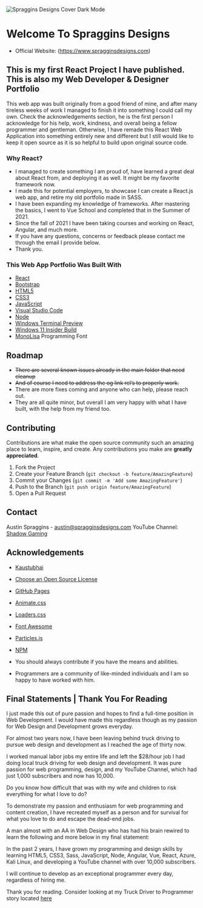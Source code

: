 <!-- PROJECT LOGO -->
![Spraggins Designs Cover Dark Mode](https://github.com/spragginsdesigns/reactportfolio/blob/d47cfba4d7e7e6ac17ddc1cbd3bb7ab0d3be18f5/other/Spraggins%20Designs%20Cover%20Dark%20Mode.jpg)

# Welcome To Spraggins Designs

* Official Website: (https://www.spragginsdesigns.com)

## This is my first React Project I have published. This is also my Web Developer & Designer Portfolio

<!-- Overview Of Project -->

This web app was built originally from a good friend of mine, and after many tireless weeks of work I managed to finish it into something I could call my own. 
Check the acknowledgements section, he is the first person I acknowledge for his help, work, kindness, and overall being a fellow programmer and gentleman. Otherwise, I have remade this React Web Application into something entirely new and different but I still would like to keep it open source as it is so helpful to build upon original source code. 

### Why React?
* I managed to create something I am proud of, have learned a great deal about React from, and deploying it as well. It might be my favorite framework now. 
* I made this for potential employers, to showcase I can create a React.js web app, and retire my old portfolio made in SASS.
* I have been expanding my knowledge of frameworks. After mastering the basics, I went to Vue School and completed that in the Summer of 2021.
* Since the fall of 2021 I have been taking courses and working on React, Angular, and much more.
* If you have any questions, concerns or feedback please contact me through the email I provide below. 
* Thank you. 

### This Web App Portfolio Was Built With
* [React](https://reactjs.org)
* [Bootstrap](https://getbootstrap.com)
* [HTML5](https://www.w3schools.com/html/)
* [CSS3](https://www.w3schools.com/css/default.asp)
* [JavaScript](https://www.javascript.com/)
* [Visual Studio Code](https://code.visualstudio.com/)
* [Node](https://nodejs.org/en/)
* [Windows Terminal Preview](https://devblogs.microsoft.com/commandline/windows-terminal-preview-1-9-release/)
* [Windows 11 Insider Build](https://insider.windows.com/en-us/)
* [MonoLisa](https://www.monolisa.dev/) Programming Font

<!-- ROADMAP -->
## Roadmap

* ~~There are several known issues already in the main folder that need cleanup~~
* ~~And of course I need to address the og link rel’s to properly work.~~ 
* There are more fixes coming and anyone who can help, please reach out. 
* They are all quite minor, but overall I am very happy with what I have built, with the help from my friend too. 

<!-- CONTRIBUTING -->
## Contributing

Contributions are what make the open source community such an amazing place to learn, inspire, and create. 
Any contributions you make are **greatly appreciated**.

1. Fork the Project
2. Create your Feature Branch (`git checkout -b feature/AmazingFeature`)
3. Commit your Changes (`git commit -m 'Add some AmazingFeature'`)
4. Push to the Branch (`git push origin feature/AmazingFeature`)
5. Open a Pull Request

<!-- CONTACT -->
## Contact
Austin Spraggins - <austin@spragginsdesigns.com>
YouTube Channel: [Shadow Gaming](https://www.youtube.com/c/shadowgaming99)

<!-- ACKNOWLEDGEMENTS -->
## Acknowledgements
* [Kaustubhai](https://github.com/kaustubhai)

* [Choose an Open Source License](https://choosealicense.com)

* [GitHub Pages](https://pages.github.com)

* [Animate.css](https://daneden.github.io/animate.css)

* [Loaders.css](https://connoratherton.com/loaders)

* [Font Awesome](https://fontawesome.com)

* [Particles.js](https://vincentgarreau.com/particles.js/)

* [NPM](https://www.npmjs.com/)

* You should always contribute if you have the means and abilities. 

* Programmers are a community of like-minded individuals and I am so happy to have worked with him.  

## Final Statements | Thank You For Reading

I just made this out of pure passion and hopes to find a full-time position in Web Development. I would have made this regardless though as my passion for Web Design and Development grows everyday. 

For almost two years now, I have been leaving behind truck driving to pursue web design and development as I reached the age of thirty now.

I worked manual labor jobs my entire life and left the $28/hour job I had doing local truck driving for web design and development. It was pure passion for web programming, design, and my YouTube Channel, which had just 1,000 subscribers and now has 10,000. 

Do you know how difficult that was with my wife and children to risk everything for what I love to do? 

To demonstrate my passion and enthusiasm for web programming and content creation, I have recreated myself as a person and for survival for what you love to do and escape the dead-end jobs. 

A man almost with an AA in Web Design who has had his brain rewired to learn the following and more below in my final statement:

In the past 2 years, I have grown my programming and design skills by learning HTML5, CSS3, Sass, JavaScript, Node, Angular, Vue, React, Azure, Kali Linux, and developing a YouTube channel with over 10,000 subscribers. 

I will continue to develop as an exceptional programmer every day, regardless of hiring me.  

Thank you for reading. Consider looking at my Truck Driver to Programmer story located [here](https://docs.google.com/document/d/1ZriXNTPb4mPwGRMlWG1hCJHxSKQbqaLV4VlLmVupNkA/edit)
